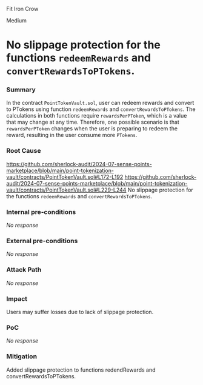 Fit Iron Crow

Medium

# No slippage protection for the functions `redeemRewards` and `convertRewardsToPTokens`.

### Summary

In the contract `PointTokenVault.sol`, user can redeem rewards and convert to PTokens using function `redeemRewards` and `convertRewardsToPTokens`. The calculations in both functions require `rewardsPerPToken`, which is a value that may change at any time. Therefore, one possible scenario is that `rewardsPerPToken` changes when the user is preparing to redeem the reward, resulting in the user consume more `PTokens`.

### Root Cause

https://github.com/sherlock-audit/2024-07-sense-points-marketplace/blob/main/point-tokenization-vault/contracts/PointTokenVault.sol#L172-L192
https://github.com/sherlock-audit/2024-07-sense-points-marketplace/blob/main/point-tokenization-vault/contracts/PointTokenVault.sol#L229-L244
No slippage protection for the functions `redeemRewards` and `convertRewardsToPTokens`.

### Internal pre-conditions

_No response_

### External pre-conditions

_No response_

### Attack Path

_No response_

### Impact

Users may suffer losses due to lack of slippage protection.

### PoC

_No response_

### Mitigation

Added slippage protection to functions redendRewards and convertRewardsToPTokens.